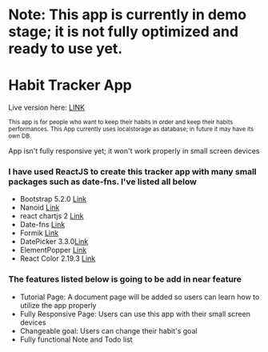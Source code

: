 <h1>Note: This app is currently in demo stage; it is not fully optimized and ready to use yet.</h1>

<h1>Habit Tracker App</h1>

Live version here: <a href="https://ismailsevgi.github.io/habit_tracker/">LINK</a> 


<small>This app is for people who want to keep their habits in order and keep their habits performances. This App currently uses localstorage as database; in future it may have its own DB. </small>

<p>App isn't fully responsive yet; it won't work properly in small screen devices</p>

<h3>I have used ReactJS to create this tracker app with many small packages such as date-fns. I've listed all below</h3>

<ul>
  <li>Bootstrap 5.2.0 <a href="https://www.npmjs.com/package/bootstrap">Link</a></li>
  <li>Nanoid <a href="https://www.npmjs.com/package/nanoid">Link</a></li>
  <li>react chartjs 2 <a href="https://www.npmjs.com/package/react-chartjs-2">Link</a></li>
  <li>Date-fns <a href="https://www.npmjs.com/package/date-fns">Link</a></li>
  <li>Formik <a href="https://www.npmjs.com/package/formik">Link</a></li>
  <li>DatePicker 3.3.0<a href="https://www.npmjs.com/package/react-multi-date-picker">Link</a></li>
  <li>ElementPopper <a href="https://www.npmjs.com/package/react-element-popper">Link</a></li>
  <li>React Color 2.19.3 <a href="https://www.npmjs.com/package/react-color">Link</a></li>

</ul>

<h3>The features listed below is going to be add in near feature</h3>

<ul>
<li>Tutorial Page: A document page will be added so users can learn how to utilize the app properly</li>
<li>Fully Responsive Page: Users can use this app with their small screen devices</li>
<li>Changeable goal: Users can change their habit's goal</li>
<li>Fully functional Note and Todo list</li>
</ul>
